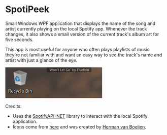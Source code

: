 # SpotiPeek
Small Windows WPF application that displays the name of the song and artist currently playing on the local Spotify app. Whenever the track changes, it also shows a small version of the current track's album art for five seconds. 

This app is most useful for anyone who often plays playlists of music they're not familiar with and want an easy way to see the track's name and artist with just a glance of the eye.

![Screenshot](screenshot.png "Screenshot")

Credits:
* Uses the [SpotifyAPI-NET](https://github.com/JohnnyCrazy/SpotifyAPI-NET) library to interact with the local Spotify application.
* Icons come from [here](http://www.iconarchive.com/show/stark-icons-by-fruityth1ng/Spotify-GB-icon.html) and was created by [Herman van Boeijen](http://www.iconarchive.com/artist/fruityth1ng.html). 
